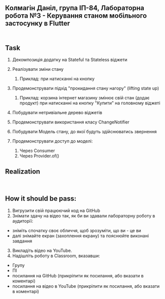 ## Колмагін Даніл, група ІП-84, Лабораторна робота №3 - Керування станом мобільного застосунку в Flutter<br/><br/>

## Task

1) Декомпозиція додатку на Stateful та Stateless віджети
2) Реалізувати зміни стану
    1) Приклад: при натисканні на кнопку
3) Продемонструвати підхід "прокидання стану нагору" (lifting state up)
    1) Приклад: корзина інтернет магазину змінює свій стан (додає продукт) при натисканні   на кнопку "Купити" на головному віджеті

4) Побудувати нетривіальне дерево віджетів
5) Продемонструвати використання класу ChangeNotifier
6) Побудувати Модель стану, до якої будуть здійснюватись звернення 
7) Продемонструвати доступ до моделі:
   1) Через Consumer
   2) Через Provider.of()

## Realization
<p float="left">
    <img src=""/>
    <img src=""/>
    <img src=""/>
    <img src=""/>
</p>

## How it should be pass:

1. Вигрузити свій працюючий код на GitHub
2. Знімати здачу на відео так, як би ви здавали лабораторну роботу в аудиторії:
- зніміть спочатку своє обличчя, щоб зрозуміти, що ви - це ви
- далі знімайте екран (захоплення екрану) та пояснюйте виконані завдання
3. Викладіть відео на YouTube.
4. Надішліть роботу в Classroom, вказавши:
- Групу
- ПІ
- посилання на  GitHub (прикріпити як посилання, або вказати в коментарі)
- посилання на відео в YouTube (прикріпити як посилання, або вказати в коментарі)